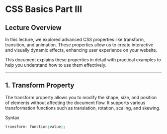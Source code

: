 # CSS Basics Part III

## Lecture Overview

In this lecture, we explored advanced CSS properties like transform, transition, and animation. These properties allow us to create interactive and visually dynamic effects, enhancing user experience on your website.

This document explains these properties in detail with practical examples to help you understand how to use them effectively.

---

## 1. Transform Property

The transform property allows you to modify the shape, size, and position of elements without affecting the document flow. It supports various transformation functions such as translation, rotation, scaling, and skewing.

Syntax

```css
transform: function(value);
```
